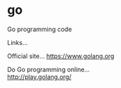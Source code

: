 # go
Go programming code

Links...

Official site...
https://www.golang.org  

Do Go programming online...  
http://play.golang.org/
